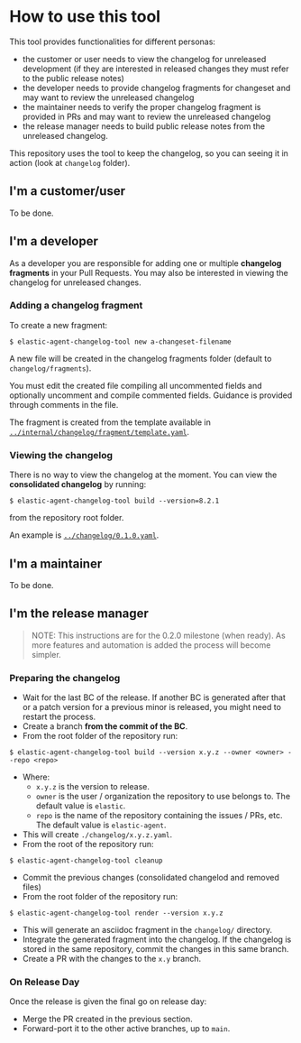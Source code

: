 # How to use this tool

This tool provides functionalities for different personas:
- the customer or user needs to view the changelog for unreleased development (if they are interested in released changes they must refer to the public release notes)
- the developer needs to provide changelog fragments for changeset and may want to review the unreleased changelog
- the maintainer needs to verify the proper changelog fragment is provided in PRs and may want to review the unreleased changelog
- the release manager needs to build public release notes from the unreleased changelog.

This repository uses the tool to keep the changelog, so you can seeing it in action (look at `changelog` folder).

## I'm a customer/user

To be done.

## I'm a developer

As a developer you are responsible for adding one or multiple **changelog fragments** in your Pull Requests.
You may also be interested in  viewing the changelog for unreleased changes.

### Adding a changelog fragment

To create a new fragment:

```
$ elastic-agent-changelog-tool new a-changeset-filename
```

A new file will be created in the changelog fragments folder (default to `changelog/fragments`).

You must edit the created file compiling all uncommented fields and optionally uncomment and compile commented fields. Guidance is provided through comments in the file.

The fragment is created from the template available in [`../internal/changelog/fragment/template.yaml`](../internal/changelog/fragment/template.yaml).

### Viewing the changelog

There is no way to view the changelog at the moment. You can view the **consolidated changelog** by running:

```
$ elastic-agent-changelog-tool build --version=8.2.1
```

from the repository root folder.

An example is [`../changelog/0.1.0.yaml`](../changelog/0.1.0.yaml).

## I'm a maintainer

To be done.

## I'm the release manager

> NOTE: This instructions are for the 0.2.0 milestone (when ready). As more features and automation is added the process will become simpler.

### Preparing the changelog

* Wait for the last BC of the release. If another BC is generated after that or a patch version for a previous minor is released, you might need to restart the process.
* Create a branch **from the commit of the BC**.
* From the root folder of the repository run:

```
$ elastic-agent-changelog-tool build --version x.y.z --owner <owner> --repo <repo>
```
* Where:
  * `x.y.z` is the version to release.
  * `owner` is the user / organization the repository to use belongs to. The default value is `elastic`.
  * `repo` is the name of the repository containing the issues / PRs, etc. The default value is `elastic-agent`.
* This will create `./changelog/x.y.z.yaml`.
* From the root of the repository run:
```
$ elastic-agent-changelog-tool cleanup
```
* Commit the previous changes (consolidated changelod and removed files)
* From the root folder of the repository run:
```
$ elastic-agent-changelog-tool render --version x.y.z
```
* This will generate an asciidoc fragment in the `changelog/` directory.
* Integrate the generated fragment into the changelog. If the changelog is stored in the same repository, commit the changes in this same branch.
* Create a PR with the changes to the `x.y` branch.


### On Release Day

Once the release is given the final go on release day:
* Merge the PR created in the previous section.
* Forward-port it to the other active branches, up to `main`.
